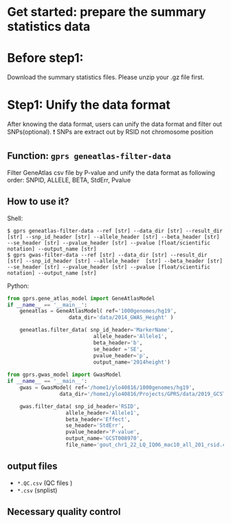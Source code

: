 # Get started: prepare the summary statistics data





# Before step1:

Download the summary statistics files. Please unzip your .gz file first.

# Step1: Unify the data format
After knowing the data format, users can unify the data format and filter out SNPs(optional).
:heavy_exclamation_mark: SNPs are extract out by RSID not chromosome position

## Function: `gprs geneatlas-filter-data`

Filter GeneAtlas csv file by P-value and unify the data format as following order:
SNPID, ALLELE,  BETA,  StdErr, Pvalue

## How to use it?

Shell:

```shell
$ gprs geneatlas-filter-data --ref [str] --data_dir [str] --result_dir [str] --snp_id_header [str] --allele_header [str] --beta_header [str] --se_header [str] --pvalue_header [str] --pvalue [float/scientific notation] --output_name [str]  
$ gprs gwas-filter-data --ref [str] --data_dir [str] --result_dir [str] --snp_id_header [str] --allele_header  [str] --beta_header [str] --se_header [str] --pvalue_header [str] --pvalue [float/scientific notation] --output_name [str]  
```

Python:

```python
from gprs.gene_atlas_model import GeneAtlasModel
if __name__ == '__main__':
    geneatlas = GeneAtlasModel( ref='1000genomes/hg19',
                    data_dir='data/2014_GWAS_Height' )

    geneatlas.filter_data( snp_id_header='MarkerName',
                            allele_header='Allele1',
                            beta_header='b',
                            se_header ='SE',
                            pvalue_header='p',
                            output_name='2014height')
   
from gprs.gwas_model import GwasModel
if __name__ == '__main__':
    gwas = GwasModel( ref='/home1/ylo40816/1000genomes/hg19',
                 data_dir='/home1/ylo40816/Projects/GPRS/data/2019_GCST008970')

    gwas.filter_data( snp_id_header='RSID',
                   allele_header='Allele1',
                   beta_header='Effect',
                   se_header='StdErr',
                   pvalue_header='P-value',
                   output_name='GCST008970',
                   file_name='gout_chr1_22_LQ_IQ06_mac10_all_201_rsid.csv')
```

## output files
- `*.QC.csv` (QC files )
- `*.csv` (snplist)



## Necessary quality control




